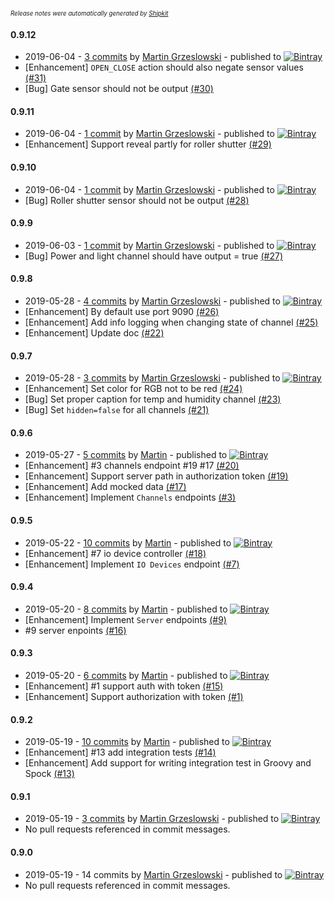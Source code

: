 <sup><sup>*Release notes were automatically generated by [Shipkit](http://shipkit.org/)*</sup></sup>

#### 0.9.12
 - 2019-06-04 - [3 commits](https://github.com/magx2/jSuplaServerMock/compare/v0.9.11...v0.9.12) by [Martin Grzeslowski](https://github.com/magx2) - published to [![Bintray](https://img.shields.io/badge/Bintray-0.9.12-green.svg)](https://bintray.com/big-boy/bigboy/jSuplaServerMock/0.9.12)
 - [Enhancement] `OPEN_CLOSE` action should also negate sensor values [(#31)](https://github.com/magx2/jSuplaServerMock/issues/31)
 - [Bug] Gate sensor should not be output [(#30)](https://github.com/magx2/jSuplaServerMock/issues/30)

#### 0.9.11
 - 2019-06-04 - [1 commit](https://github.com/magx2/jSuplaServerMock/compare/v0.9.10...v0.9.11) by [Martin Grzeslowski](https://github.com/magx2) - published to [![Bintray](https://img.shields.io/badge/Bintray-0.9.11-green.svg)](https://bintray.com/big-boy/bigboy/jSuplaServerMock/0.9.11)
 - [Enhancement] Support reveal partly for roller shutter [(#29)](https://github.com/magx2/jSuplaServerMock/issues/29)

#### 0.9.10
 - 2019-06-04 - [1 commit](https://github.com/magx2/jSuplaServerMock/compare/v0.9.9...v0.9.10) by [Martin Grzeslowski](https://github.com/magx2) - published to [![Bintray](https://img.shields.io/badge/Bintray-0.9.10-green.svg)](https://bintray.com/big-boy/bigboy/jSuplaServerMock/0.9.10)
 - [Bug] Roller shutter sensor should not be output [(#28)](https://github.com/magx2/jSuplaServerMock/issues/28)

#### 0.9.9
 - 2019-06-03 - [1 commit](https://github.com/magx2/jSuplaServerMock/compare/v0.9.8...v0.9.9) by [Martin Grzeslowski](https://github.com/magx2) - published to [![Bintray](https://img.shields.io/badge/Bintray-0.9.9-green.svg)](https://bintray.com/big-boy/bigboy/jSuplaServerMock/0.9.9)
 - [Bug] Power and light channel should have output = true [(#27)](https://github.com/magx2/jSuplaServerMock/issues/27)

#### 0.9.8
 - 2019-05-28 - [4 commits](https://github.com/magx2/jSuplaServerMock/compare/v0.9.7...v0.9.8) by [Martin Grzeslowski](https://github.com/magx2) - published to [![Bintray](https://img.shields.io/badge/Bintray-0.9.8-green.svg)](https://bintray.com/big-boy/bigboy/jSuplaServerMock/0.9.8)
 - [Enhancement] By default use port 9090 [(#26)](https://github.com/magx2/jSuplaServerMock/issues/26)
 - [Enhancement] Add info logging when changing state of channel [(#25)](https://github.com/magx2/jSuplaServerMock/issues/25)
 - [Enhancement] Update doc [(#22)](https://github.com/magx2/jSuplaServerMock/issues/22)

#### 0.9.7
 - 2019-05-28 - [3 commits](https://github.com/magx2/jSuplaServerMock/compare/v0.9.6...v0.9.7) by [Martin Grzeslowski](https://github.com/magx2) - published to [![Bintray](https://img.shields.io/badge/Bintray-0.9.7-green.svg)](https://bintray.com/big-boy/bigboy/jSuplaServerMock/0.9.7)
 - [Enhancement] Set color for RGB not to be red [(#24)](https://github.com/magx2/jSuplaServerMock/issues/24)
 - [Bug] Set proper caption for temp and humidity channel  [(#23)](https://github.com/magx2/jSuplaServerMock/issues/23)
 - [Bug] Set `hidden=false` for all channels [(#21)](https://github.com/magx2/jSuplaServerMock/issues/21)

#### 0.9.6
 - 2019-05-27 - [5 commits](https://github.com/magx2/jSuplaServerMock/compare/v0.9.5...v0.9.6) by [Martin](https://github.com/magx2) - published to [![Bintray](https://img.shields.io/badge/Bintray-0.9.6-green.svg)](https://bintray.com/big-boy/bigboy/jSuplaServerMock/0.9.6)
 - [Enhancement] #3 channels endpoint #19 #17 [(#20)](https://github.com/magx2/jSuplaServerMock/pull/20)
 - [Enhancement] Support server path in authorization token [(#19)](https://github.com/magx2/jSuplaServerMock/issues/19)
 - [Enhancement] Add mocked data [(#17)](https://github.com/magx2/jSuplaServerMock/issues/17)
 - [Enhancement] Implement `Channels` endpoints [(#3)](https://github.com/magx2/jSuplaServerMock/issues/3)

#### 0.9.5
 - 2019-05-22 - [10 commits](https://github.com/magx2/jSuplaServerMock/compare/v0.9.4...v0.9.5) by [Martin](https://github.com/magx2) - published to [![Bintray](https://img.shields.io/badge/Bintray-0.9.5-green.svg)](https://bintray.com/big-boy/bigboy/jSuplaServerMock/0.9.5)
 - [Enhancement] #7 io device controller [(#18)](https://github.com/magx2/jSuplaServerMock/pull/18)
 - [Enhancement] Implement `IO Devices` endpoint [(#7)](https://github.com/magx2/jSuplaServerMock/issues/7)

#### 0.9.4
 - 2019-05-20 - [8 commits](https://github.com/magx2/jSuplaServerMock/compare/v0.9.3...v0.9.4) by [Martin](https://github.com/magx2) - published to [![Bintray](https://img.shields.io/badge/Bintray-0.9.4-green.svg)](https://bintray.com/big-boy/bigboy/jSuplaServerMock/0.9.4)
 - [Enhancement] Implement `Server` endpoints [(#9)](https://github.com/magx2/jSuplaServerMock/issues/9)
 - #9 server enpoints [(#16)](https://github.com/magx2/jSuplaServerMock/pull/16)

#### 0.9.3
 - 2019-05-20 - [6 commits](https://github.com/magx2/jSuplaServerMock/compare/v0.9.2...v0.9.3) by [Martin](https://github.com/magx2) - published to [![Bintray](https://img.shields.io/badge/Bintray-0.9.3-green.svg)](https://bintray.com/big-boy/bigboy/jSuplaServerMock/0.9.3)
 - [Enhancement] #1 support auth with token [(#15)](https://github.com/magx2/jSuplaServerMock/pull/15)
 - [Enhancement] Support authorization with token  [(#1)](https://github.com/magx2/jSuplaServerMock/issues/1)

#### 0.9.2
 - 2019-05-19 - [10 commits](https://github.com/magx2/jSuplaServerMock/compare/v0.9.1...v0.9.2) by [Martin](https://github.com/magx2) - published to [![Bintray](https://img.shields.io/badge/Bintray-0.9.2-green.svg)](https://bintray.com/big-boy/bigboy/jSuplaServerMock/0.9.2)
 - [Enhancement] #13 add integration tests [(#14)](https://github.com/magx2/jSuplaServerMock/pull/14)
 - [Enhancement] Add support for writing integration test in Groovy and Spock [(#13)](https://github.com/magx2/jSuplaServerMock/issues/13)

#### 0.9.1
 - 2019-05-19 - [3 commits](https://github.com/magx2/jSuplaServerMock/compare/v0.9.0...v0.9.1) by [Martin Grzeslowski](https://github.com/magx2) - published to [![Bintray](https://img.shields.io/badge/Bintray-0.9.1-green.svg)](https://bintray.com/big-boy/bigboy/jSuplaServerMock/0.9.1)
 - No pull requests referenced in commit messages.

#### 0.9.0
 - 2019-05-19 - 14 commits by [Martin Grzeslowski](https://github.com/magx2) - published to [![Bintray](https://img.shields.io/badge/Bintray-0.9.0-green.svg)](https://bintray.com/big-boy/bigboy/jSuplaServerMock/0.9.0)
 - No pull requests referenced in commit messages.

